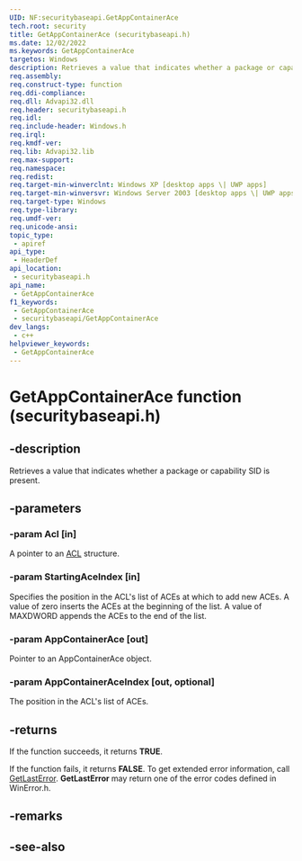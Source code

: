 ```yaml
---
UID: NF:securitybaseapi.GetAppContainerAce
tech.root: security
title: GetAppContainerAce (securitybaseapi.h)
ms.date: 12/02/2022
ms.keywords: GetAppContainerAce
targetos: Windows
description: Retrieves a value that indicates whether a package or capability SID is present.
req.assembly: 
req.construct-type: function
req.ddi-compliance: 
req.dll: Advapi32.dll
req.header: securitybaseapi.h
req.idl: 
req.include-header: Windows.h
req.irql: 
req.kmdf-ver: 
req.lib: Advapi32.lib 
req.max-support: 
req.namespace: 
req.redist: 
req.target-min-winverclnt: Windows XP [desktop apps \| UWP apps]
req.target-min-winversvr: Windows Server 2003 [desktop apps \| UWP apps]
req.target-type: Windows
req.type-library: 
req.umdf-ver: 
req.unicode-ansi: 
topic_type:
 - apiref
api_type:
 - HeaderDef
api_location:
 - securitybaseapi.h
api_name:
 - GetAppContainerAce
f1_keywords:
 - GetAppContainerAce
 - securitybaseapi/GetAppContainerAce
dev_langs:
 - c++
helpviewer_keywords:
 - GetAppContainerAce
---
```


# GetAppContainerAce function (securitybaseapi.h)

## -description

Retrieves a value that indicates whether a package or capability SID is present.

## -parameters

### -param Acl [in]

A pointer to an [ACL](/windows/desktop/api/winnt/ns-winnt-acl) structure.

### -param StartingAceIndex [in]

Specifies the position in the ACL's list of ACEs at which to add new ACEs. A value of zero inserts the ACEs at the beginning of the list. A value of MAXDWORD appends the ACEs to the end of the list.

### -param AppContainerAce [out]

Pointer to an AppContainerAce object.

### -param AppContainerAceIndex [out, optional]

The position in the ACL's list of ACEs.

## -returns

If the function succeeds, it returns **TRUE**.

If the function fails, it returns **FALSE**. To get extended error information, call [GetLastError](/windows/desktop/api/errhandlingapi/nf-errhandlingapi-getlasterror). **GetLastError** may return one of the error codes defined in WinError.h.

## -remarks

## -see-also
